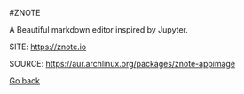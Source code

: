 #ZNOTE

 A Beautiful markdown editor inspired by Jupyter.

 SITE: https://znote.io

 SOURCE: https://aur.archlinux.org/packages/znote-appimage

 [Go back](https://portable-linux-apps.github.io/apps.html)
